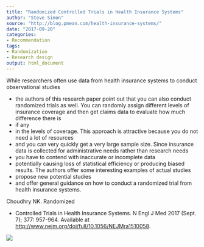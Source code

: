 ```yaml
---
title: "Randomized Controlled Trials in Health Insurance Systems"
author: "Steve Simon"
source: "http://blog.pmean.com/health-insurance-systems/"
date: "2017-09-20"
categories:
- Recommendation
tags:
- Randomization
- Research design
output: html_document
---
```


While researchers often use data from health insurance systems to
conduct observational studies
- the authors of this research paper point
out that you can also conduct randomized trials as well. You can
randomly assign different levels of insurance coverage and then get
claims data to evaluate how much difference there is
- if any
- in the
levels of coverage. This approach is attractive because you do not need
a lot of resources
- and you can very quickly get a very large sample
size. Since insurance data is collected for administrative needs rather
than research needs
- you have to contend with inaccurate or incomplete
data
- potentially causing loss of statistical efficiency or producing
biased results. The authors offer some interesting examples of actual
studies
- propose new potential studies
- and offer general guidance on
how to conduct a randomized trial from health insurance
systems.

<!---More--->

Choudhry NK. Randomized
- Controlled Trials in Health Insurance Systems.
N Engl J Med 2017 (Sept. 7); 377: 957-964. Available at
<http://www.nejm.org/doi/full/10.1056/NEJMra1510058>.

![](http://www.pmean.com/new-images/17/health-insurance-systems01.png)




